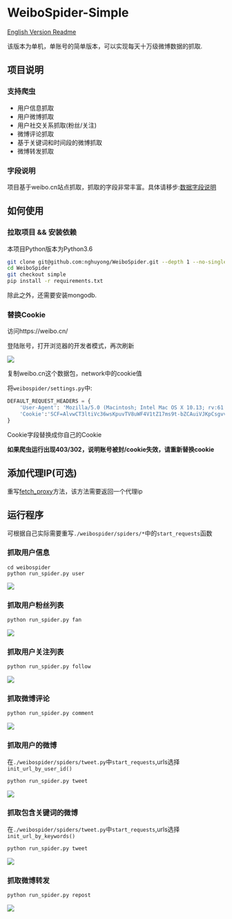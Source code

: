 # WeiboSpider-Simple
[English Version Readme](README_EN.md)

该版本为单机，单账号的简单版本，可以实现每天十万级微博数据的抓取.

## 项目说明

### 支持爬虫
- 用户信息抓取
- 用户微博抓取
- 用户社交关系抓取(粉丝/关注)
- 微博评论抓取
- 基于关键词和时间段的微博抓取
- 微博转发抓取

### 字段说明
项目基于weibo.cn站点抓取，抓取的字段非常丰富。具体请移步:[数据字段说明](.github/data_stracture.md)

## 如何使用

### 拉取项目 && 安装依赖
本项目Python版本为Python3.6
```bash
git clone git@github.com:nghuyong/WeiboSpider.git --depth 1 --no-single-branch
cd WeiboSpider
git checkout simple
pip install -r requirements.txt
```
除此之外，还需要安装mongodb.

### 替换Cookie
访问https://weibo.cn/

登陆账号，打开浏览器的开发者模式，再次刷新

![](.github/images/cookie_from_chrome.png)

复制weibo.cn这个数据包，network中的cookie值

将`weibospider/settings.py`中:
```python
DEFAULT_REQUEST_HEADERS = {
    'User-Agent': 'Mozilla/5.0 (Macintosh; Intel Mac OS X 10.13; rv:61.0) Gecko/20100101 Firefox/61.0',
    'Cookie':'SCF=AlvwCT3ltiVc36wsKpuvTV8uWF4V1tZ17ms9t-bZCAuiVJKpCsgvvmSdylNE6_4GbqwA_MWvxNgoc0Ks-qbZStc.; OUTFOX_SEARCH_USER_ID_NCOO=1258151803.428431; SUB=_2A25zjTjHDeRhGeBN6VUX9SvEzT-IHXVQjliPrDV6PUJbkdANLUvskW1NRJ24IEPNKfRaplNknl957NryzKEwBmhJ; SUHB=0ftpSdul-YZaMk; _T_WM=76982927613'
}
```
Cookie字段替换成你自己的Cookie

**如果爬虫运行出现403/302，说明账号被封/cookie失效，请重新替换cookie**

## 添加代理IP(可选)
重写[fetch_proxy](weibospider/middlewares.py#6L)方法，该方法需要返回一个代理ip

## 运行程序

可根据自己实际需要重写`./weibospider/spiders/*`中的`start_requests`函数

### 抓取用户信息

```
cd weibospider
python run_spider.py user
```
![](.github/images/user-spider.png)

### 抓取用户粉丝列表
```bash
python run_spider.py fan
```
![](.github/images/fan-spider.png)


### 抓取用户关注列表
```bash
python run_spider.py follow
```
![](.github/images/follow-spider.png)

### 抓取微博评论
```bash
python run_spider.py comment
```
![](.github/images/comment-spider.png)

### 抓取用户的微博
在`./weibospider/spiders/tweet.py`中`start_requests`,urls选择`init_url_by_user_id()`
```bash
python run_spider.py tweet
```
![](.github/images/tweet-user-spider.png)

### 抓取包含关键词的微博
在`./weibospider/spiders/tweet.py`中`start_requests`,urls选择`init_url_by_keywords()`
```bash
python run_spider.py tweet
```
![](.github/images/tweet-keyword-spider.png)

### 抓取微博转发

```bash
python run_spider.py repost
```

![](.github/images/repost-spider.png)

